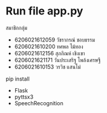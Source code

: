 # Run file app.py
สมาชิกกลุ่ม<br>
- 6206021612059 วัชรากรณ์ ชอบธรรม <br>
- 6206021610200 ทศพล ไม้ทอง <br>
- 6206021612156 สุภกิณห์ เชิงเขา <br>
- 6206021621171 วันประเสริฐ โพล้งเศรษฐี <br>
- 6206021610153 วรวิช แสนโม่<br>

pip install
 - Flask<br>
 - pyttsx3<br>
 - SpeechRecognition
